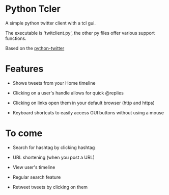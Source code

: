 # Python Tcler

A simple python twitter client with a tcl gui. 

The executable is 'twitclient.py', the other py files offer various 
support functions.

Based on the [python-twitter](https://github.com/bear/python-twitter)

# Features

- Shows tweets from your Home timeline

- Clicking on a user's handle allows for quick @replies

- Clicking on links open them in your default browser (http and https)

- Keyboard shortcuts to easily access GUI buttons without using a mouse

# To come

- Search for hashtag by clicking hashtag

- URL shortening (when you post a URL)

- View user's timeline

- Regular search feature

- Retweet tweets by clicking on them